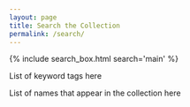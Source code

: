 ```yaml
---
layout: page
title: Search the Collection
permalink: /search/
---
```


{% include search_box.html search='main' %}

List of keyword tags here

List of names that appear in the collection here 
